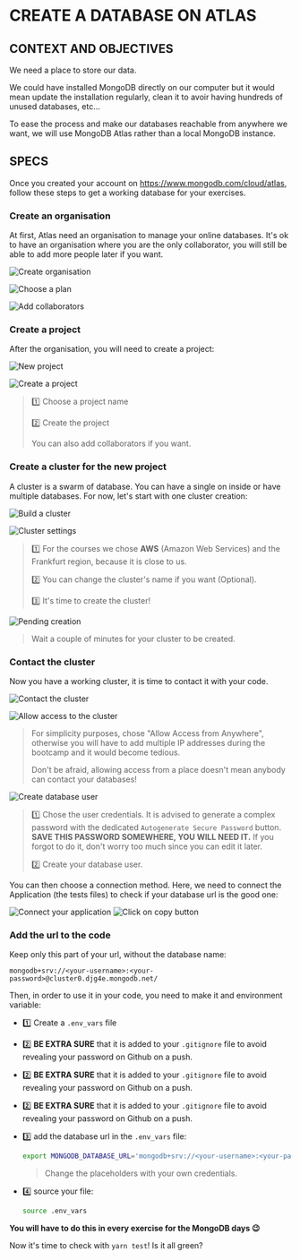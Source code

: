 # CREATE A DATABASE ON ATLAS

## CONTEXT AND OBJECTIVES

We need a place to store our data.

We could have installed MongoDB directly on our computer but it would mean update the installation regularly, clean it to avoir having hundreds of unused databases, etc...

To ease the process and make our databases reachable from anywhere we want, we will use MongoDB Atlas rather than a local MongoDB instance.

## SPECS

Once you created your account on https://www.mongodb.com/cloud/atlas, follow these steps to get a working database for your exercises.

### Create an organisation

At first, Atlas need an organisation to manage your online databases. It's ok to have an organisation where you are the only collaborator, you will still be able to add more people later if you want.

![Create organisation](./assets/images/create-org.png)

![Choose a plan](./assets/images/choose-plan.png)

![Add collaborators](./assets/images/add-collaborators.png)

### Create a project

After the organisation, you will need to create a project:

![New project](./assets/images/new-project.png)

![Create a project](./assets/images/create-project.png)
> 1️⃣ Choose a project name
>
> 2️⃣ Create the project
>
> You can also add collaborators if you want.

### Create a cluster for the new project

A cluster is a swarm of database. You can have a single on inside or have multiple databases. For now, let's start with one cluster creation:

![Build a cluster](./assets/images/build-cluster.png)

![Cluster settings](./assets/images/cluster-settings.png)
> 1️⃣ For the courses we chose **AWS** (Amazon Web Services) and the Frankfurt region, because it is close to us.
>
> 2️⃣ You can change the cluster's name if you want (Optional).
>
> 3️⃣ It's time to create the cluster!

![Pending creation](./assets/images/cluster-pending-creation.png)
> Wait a couple of minutes for your cluster to be created.

### Contact the cluster

Now you have a working cluster, it is time to contact it with your code.

![Contact the cluster](./assets/images/connect-to-the-cluster.png)

![Allow access to the cluster](./assets/images/allow-access.png)
> For simplicity purposes, chose "Allow Access from Anywhere", otherwise you will have to add multiple IP addresses during the bootcamp and it would become tedious.
>
> Don't be afraid, allowing access from a place doesn't mean anybody can contact your databases!

![Create database user](./assets/images/add-database-user.png)
> 1️⃣ Chose the user credentials. It is advised to generate a complex password with the dedicated `Autogenerate Secure Password` button.
> **SAVE THIS PASSWORD SOMEWHERE, YOU WILL NEED IT.** If you forgot to do it, don't worry too much since you can edit it later.
>
> 2️⃣ Create your database user.

You can then choose a connection method. Here, we need to connect the Application (the tests files) to check if your database url is the good one:

![Connect your application](./assets/images/connect-application.png)
![Click on copy button](./assets/images/copy-url.png)

### Add the url to the code

Keep only this part of your url, without the database name:

```
mongodb+srv://<your-username>:<your-password>@cluster0.djg4e.mongodb.net/
```

Then, in order to use it in your code, you need to make it and environment variable:
- 1️⃣ Create a `.env_vars` file
- 2️⃣ **BE EXTRA SURE** that it is added to your `.gitignore` file to avoid revealing your password on Github on a push.
- 2️⃣ **BE EXTRA SURE** that it is added to your `.gitignore` file to avoid revealing your password on Github on a push.
- 2️⃣ **BE EXTRA SURE** that it is added to your `.gitignore` file to avoid revealing your password on Github on a push.
- 3️⃣ add the database url in the `.env_vars` file:

  ```bash
  export MONGODB_DATABASE_URL='mongodb+srv://<your-username>:<your-password>@<cluster-name>.djg4e.mongodb.net/'
  ```
  > Change the placeholders with your own credentials.

- 4️⃣ source your file:

  ```bash
  source .env_vars
  ```

**You will have to do this in every exercise for the MongoDB days 😉**

Now it's time to check with `yarn test`! Is it all green?
